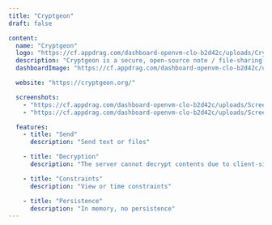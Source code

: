 ```yaml
---
title: "Cryptgeon"
draft: false

content:
  name: "Cryptgeon"
  logo: "https://cf.appdrag.com/dashboard-openvm-clo-b2d42c/uploads/Cryptgeon-g7dQ.png"
  description: "Cryptgeon is a secure, open-source note / file-sharing service inspired by PrivNote written in rust & svelte."
  dashboardImage: "https://cf.appdrag.com/dashboard-openvm-clo-b2d42c/uploads/Screenshot-2024-03-13-211505-X7oc.png"

  website: "https://cryptgeon.org/"

  screenshots:
    - "https://cf.appdrag.com/dashboard-openvm-clo-b2d42c/uploads/Screenshot-2024-03-13-211505-X7oc.png"
    - "https://cf.appdrag.com/dashboard-openvm-clo-b2d42c/uploads/Screenshot-2024-03-13-211607-NGJx.png"

  features:
    - title: "Send"
      description: "Send text or files"

    - title: "Decryption"
      description: "The server cannot decrypt contents due to client-side encryption"

    - title: "Constraints"
      description: "View or time constraints"

    - title: "Persistence"
      description: "In memory, no persistence"
---
```

